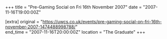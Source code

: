 +++
title = "Pre-Gaming Social on Fri 16th November 2007"
date = "2007-11-16T19:00:00Z"

[extra]
original = "https://uwcs.co.uk/events/pre-gaming-social-on-fri-16th-november-2007-1474488998788/"    
end_time = "2007-11-16T20:00:00Z"
location = "The Graduate"
+++



